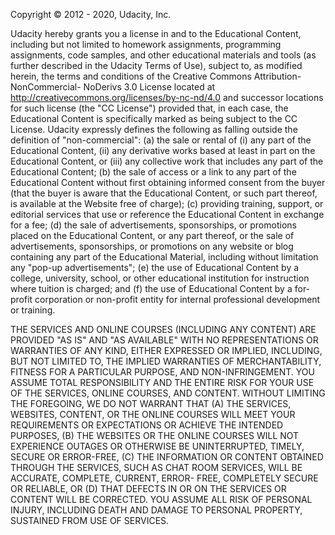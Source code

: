 Copyright © 2012 - 2020, Udacity, Inc.

Udacity hereby grants you a license in and to the Educational Content, including but not limited to homework
assignments, programming assignments, code samples, and other educational materials and tools (as further described in
the Udacity Terms of Use), subject to, as modified herein, the terms and conditions of the Creative Commons
Attribution-NonCommercial- NoDerivs 3.0 License located at http://creativecommons.org/licenses/by-nc-nd/4.0 and
successor locations for such license (the "CC License") provided that, in each case, the Educational Content is
specifically marked as being subject to the CC License. Udacity expressly defines the following as falling outside the
definition of "non-commercial": (a) the sale or rental of (i) any part of the Educational Content, (ii) any derivative
works based at least in part on the Educational Content, or (iii) any collective work that includes any part of the
Educational Content; (b) the sale of access or a link to any part of the Educational Content without first obtaining
informed consent from the buyer (that the buyer is aware that the Educational Content, or such part thereof, is
available at the Website free of charge); (c) providing training, support, or editorial services that use or reference
the Educational Content in exchange for a fee; (d) the sale of advertisements, sponsorships, or promotions placed on the
Educational Content, or any part thereof, or the sale of advertisements, sponsorships, or promotions on any website or
blog containing any part of the Educational Material, including without limitation any "pop-up advertisements"; (e) the
use of Educational Content by a college, university, school, or other educational institution for instruction where
tuition is charged; and (f) the use of Educational Content by a for-profit corporation or non-profit entity for internal
professional development or training.

THE SERVICES AND ONLINE COURSES (INCLUDING ANY CONTENT) ARE PROVIDED "AS IS" AND "AS AVAILABLE" WITH NO REPRESENTATIONS
OR WARRANTIES OF ANY KIND, EITHER EXPRESSED OR IMPLIED, INCLUDING, BUT NOT LIMITED TO, THE IMPLIED WARRANTIES OF
MERCHANTABILITY, FITNESS FOR A PARTICULAR PURPOSE, AND NON-INFRINGEMENT. YOU ASSUME TOTAL RESPONSIBILITY AND THE ENTIRE
RISK FOR YOUR USE OF THE SERVICES, ONLINE COURSES, AND CONTENT. WITHOUT LIMITING THE FOREGOING, WE DO NOT WARRANT THAT
(A) THE SERVICES, WEBSITES, CONTENT, OR THE ONLINE COURSES WILL MEET YOUR REQUIREMENTS OR EXPECTATIONS OR ACHIEVE THE
INTENDED PURPOSES, (B) THE WEBSITES OR THE ONLINE COURSES WILL NOT EXPERIENCE OUTAGES OR OTHERWISE BE UNINTERRUPTED,
TIMELY, SECURE OR ERROR-FREE, (C) THE INFORMATION OR CONTENT OBTAINED THROUGH THE SERVICES, SUCH AS CHAT ROOM SERVICES,
WILL BE ACCURATE, COMPLETE, CURRENT, ERROR- FREE, COMPLETELY SECURE OR RELIABLE, OR (D) THAT DEFECTS IN OR ON THE
SERVICES OR CONTENT WILL BE CORRECTED. YOU ASSUME ALL RISK OF PERSONAL INJURY, INCLUDING DEATH AND DAMAGE TO PERSONAL
PROPERTY, SUSTAINED FROM USE OF SERVICES.
